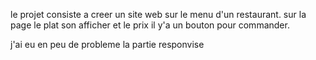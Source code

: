 le projet consiste a creer un site web sur le menu d'un restaurant. sur la page le plat son afficher et le prix il y'a un bouton pour commander.

j'ai eu en peu de probleme la partie responvise 